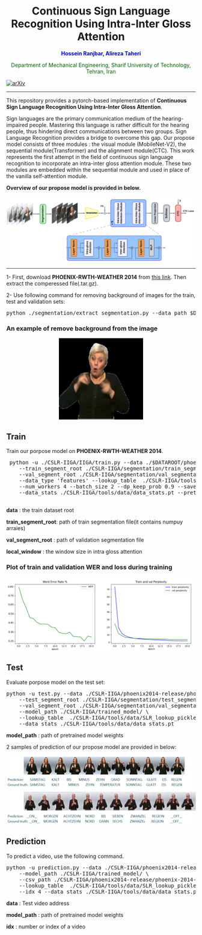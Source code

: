 <h1 align="center">Continuous Sign Language Recognition Using Intra-Inter Gloss Attention</h1>

<p align="center">
  <b>
    <span style="color:blue">Hossein Ranjbar, Alireza Taheri
  </b>
</p>

<p align="center">
  <span style="color:darkgreen">Department of Mechanical Engineering, Sharif University of Technology, Tehran, Iran</span> <br>
</p>

[![arXiv](https://img.shields.io/badge/arXiv-<2406.18333>-b31b1b.svg)](https://arxiv.org/abs/<2406.18333>)

 ---

This repository provides a pytorch-based implementation of **Continuous Sign Language Recognition Using Intra-Inter Gloss Attention**.


Sign languages are the primary communication medium of the hearing-impaired people. Mastering this language is rather difficult
for the hearing people, thus hindering direct communications between two groups. Sign Language Recognition provides a bridge to
overcome this gap. Our propose model consists of three modules : the visual module (MobileNet-V2), the sequential module(Transformer)
and the alignment module(CTC). This work represents the first attempt in the field of continuous sign language recognition
to incorporate an intra-inter gloss attention module. These two modules are embedded within the sequential module and used in
place of the vanilla self-attention module.

**Overview of our propose model is provided in below.**

![architecture](./images/architectures.png)

---

1- First, download **PHOENIX-RWTH-WEATHER 2014** from [this link](https://www-i6.informatik.rwth-aachen.de/ftp/pub/rwth-phoenix/2016/phoenix-2014.v3.tar.gz). Then extract the comperessed file(.tar.gz).

2- Use following command for removing background of images for the train, test and validation sets:

<pre>
python ./segmentation/extract_segmentation.py --data_path $DATASET_PATH --des_path ./segmentation/train_segmentation 
</pre>

### An example of remove background from the image

<p align="center">
  <img src="./images/segmentation.png" width="224" >
</p>

 ## Train

Train our porpose model on **PHOENIX-RWTH-WEATHER 2014**.
 <pre>
 python -u ./CSLR-IIGA/IIGA/train.py --data ./$DATAROOT/phoenix2014-release/phoenix-2014-multisigner \
    --train_segment_root ./CSLR-IIGA/segmentation/train_segmentation --weight_decay 1e-5\
    --val_segment_root ./CSLR-IIGA/segmentation/val_segmentation --local_window 6 \
    --data_type 'features' --lookup_table  ./CSLR-IIGA/tools/data/SLR_lookup_pickle.txt \
    --num_workers 4 --batch_size 2 --dp_keep_prob 0.9 --save_dir ./CSLR-IIGA/trained_model \
    --data_stats ./CSLR-IIGA/tools/data/data_stats.pt --pretrained True --scheduler 'multi-step' --milestones "10,30"
  </pre>

  **data** : the train dataset root

  **train_segment_root**: path of train segmentation file(it contains numpuy arraies)

  **val_segment_root** : path of validation segmentation file

  **local_window** : the window size in intra gloss attention

  ### Plot of train and validation WER and loss during training

  ![architecture](./images/plot.png)

  ## Test

  Evaluate porpose model on the test set:

<pre>
python -u test.py --data ./CSLR-IIGA/phoenix2014-release/phoenix-2014-multisigner \
    --test_segment_root ./CSLR-IIGA/segmentation/test_segmentation \
    --val_segment_root ./CSLR-IIGA/segmentation/val_segmentation \
    --model_path ./CSLR-IIGA/trained_model/ \
    --lookup_table  ./CSLR-IIGA/tools/data/SLR_lookup_pickle.txt \
    --data_stats ./CSLR-IIGA/tools/data/data_stats.pt 
</pre>

**model_path** : path of pretrained model weights

2 samples of prediction of our propose model are provided in below:

![architecture](./images/example_data.png)

## Prediction

To predict a video, use the following command.

<pre>
python -u prediction.py --data ./CSLR-IIGA/phoenix2014-release/phoenix-2014-multisigner/features/fullFrame-210x260px/test \
    --model_path ./CSLR-IIGA/trained_model/ \
    --csv_path ./CSLR-IIGA/phoenix2014-release/phoenix-2014-multisigner/annotations/manual/test.corpus.csv \
    --lookup_table  ./CSLR-IIGA/tools/data/SLR_lookup_pickle.txt \
    --idx 4 --data_stats ./CSLR-IIGA/tools/data/data_stats.pt 
</pre>

**data** : Test video address

**model_path** : path of pretrained model weights

**idx** : number or index of a video


 

